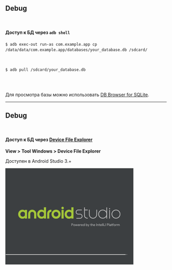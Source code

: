 ## Debug

<br>

#### Доступ к БД через `adb shell`

`$ adb exec-out run-as com.example.app cp /data/data/com.example.app/databases/your_database.db /sdcard/`

<br>

`$ adb pull /sdcard/your_database.db`

<br>
<br>

Для просмотра базы можно использовать [DB Browser for SQLite](http://sqlitebrowser.org/).

<!-- .element: class="fragment" data-fragment-index="1" -->

------

## Debug

<br>

#### Доступ к БД через [Device File Explorer](https://developer.android.com/studio/debug/device-file-explorer.html)

**View > Tool Windows > Device File Explorer**

Доступен в Android Studio 3.+

<img src="lecture/database/img/android_studio_3.0.png">

